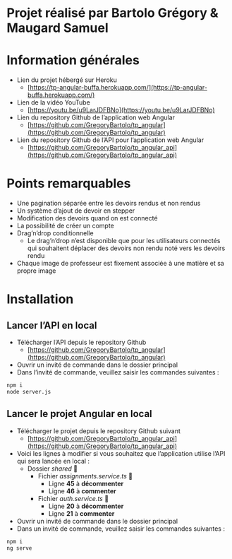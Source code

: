 

# Projet réalisé par Bartolo Grégory & Maugard Samuel

# Information générales

- Lien du projet hébergé sur Heroku
    - [https://tp-angular-buffa.herokuapp.com/](https://tp-angular-buffa.herokuapp.com/)
- Lien de la vidéo YouTube
    - [https://youtu.be/u9LarJDFBNo](https://youtu.be/u9LarJDFBNo)
- Lien du repository Github de l’application web Angular
    - [https://github.com/GregoryBartolo/tp_angular](https://github.com/GregoryBartolo/tp_angular)
- Lien du repository Github de l’API pour l’application web Angular
    - [https://github.com/GregoryBartolo/tp_angular_api](https://github.com/GregoryBartolo/tp_angular_api)

# Points remarquables

- Une pagination séparée entre les devoirs rendus et non rendus
- Un système d’ajout de devoir en stepper
- Modification des devoirs quand on est connecté
- La possibilité de créer un compte
- Drag’n’drop conditionnelle
    - Le drag’n’drop n’est disponible que pour les utilisateurs connectés qui souhaitent déplacer des devoirs non rendu noté vers les devoirs rendu
- Chaque image de professeur est fixement associée à une matière et sa propre image

# Installation

## Lancer l’API en local

- Télécharger l’API depuis le repository Github
    - [https://github.com/GregoryBartolo/tp_angular](https://github.com/GregoryBartolo/tp_angular)
- Ouvrir un invité de commande dans le dossier principal
- Dans l’invité de commande, veuillez saisir les commandes suivantes :

```bash
npm i
node server.js
```

## Lancer le projet Angular en local

- Télécharger le projet depuis le repository Github suivant
    - [https://github.com/GregoryBartolo/tp_angular_api](https://github.com/GregoryBartolo/tp_angular_api)
- Voici les lignes à modifier si vous souhaitez que l’application utilise l’API qui sera lancée en local :
    - Dossier *shared* 📂
        - Fichier *assignments.service.ts* 📄
            - Ligne **45** à **décommenter**
            - Ligne **46** à **commenter**
        - Fichier *auth.service.ts* 📄
            - Ligne **20** à **décommenter**
            - Ligne **21** à **commenter**
- Ouvrir un invité de commande dans le dossier principal
- Dans un invité de commande, veuillez saisir les commandes suivantes :

```bash
npm i
ng serve
```